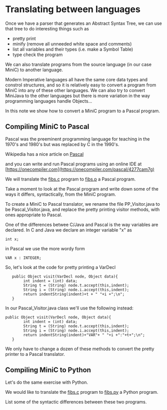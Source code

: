 # Translating between languages
Once we have a parser that generates an Abstract Syntax Tree, we can use that tree to do interesting things such as
* pretty print
* minify (remove all unneeded white space and comments)
* list all variables and their types (i.e. make a Symbol Table)
* type check the program

We can also translate programs from the source language (in our case MiniC) to another language.

Modern Imperative languages all have the same core data types and constrol structures, and so it is
relatively easy to convert a program from MiniC into any of these other languages.  We can also try to
convert MiniJava to the other languages but there is more variation in the way programming languages handle
Objects...

In this note we show how to convert a MiniC program to a Pascal program.

## Compiling MiniC to Pascal
Pascal was the preeminent programming language for teaching in the 1970's and 1980's but was replaced by C in the 1990's.

Wikipedia has a nice article on [Pascal](https://en.wikipedia.org/wiki/Pascal_(programming_language))

and you can write and run Pascal programs using an online IDE at [https://onecompiler.com](https://onecompiler.com/pascal/4277cam7g)

We will translate the [fibs.c](./tests/fibs.c) program to [fibs.p](./tests/fibs.p) a Pascal program.

Take a moment to look at the Pascal program and write down some of the ways it differs, syntactically, from the MiniC program.

To create a MiniC to Pascal translator, we rename the file PP_Visitor.java to be Pascal_Visitor.java, and replace the
pretty printing visitor methods, with ones appropriate to Pascal.

One of the differences betwee C/Java and Pascal is the way variables are declared. In C and Java we declare an integer variable "x" as 
```
int x;
```
in Pascal we use the more wordy form
```
VAR x : INTEGER;
```
So, let's look at the code for pretty printing a VarDecl
```
   public Object visit(VarDecl node, Object data){
        int indent = (int) data; 
        String t = (String) node.t.accept(this,indent);
        String i = (String) node.i.accept(this,indent);
        return indentString(indent)+t + " "+i +";\n";
   }
```
In our Pascal_Visitor.java class we'll use the following instead:
```
public Object visit(VarDecl node, Object data){
        int indent = (int) data; 
        String t = (String) node.t.accept(this,indent);
        String i = (String) node.i.accept(this,indent);
        return indentString(indent)+"VAR"+ " "+i +":"+t+";\n";
   }
```
We only have to change a dozen of these methods to convert the pretty printer to a Pascal translator.

## Compiling MiniC to Python
Let's do the same exercise with Python.

We would like to translate the [fibs.c](./tests/fibs.c) program to [fibs.py](./tests/fibs.py) a Python program.

List some of the syntactic differences between these two programs.


